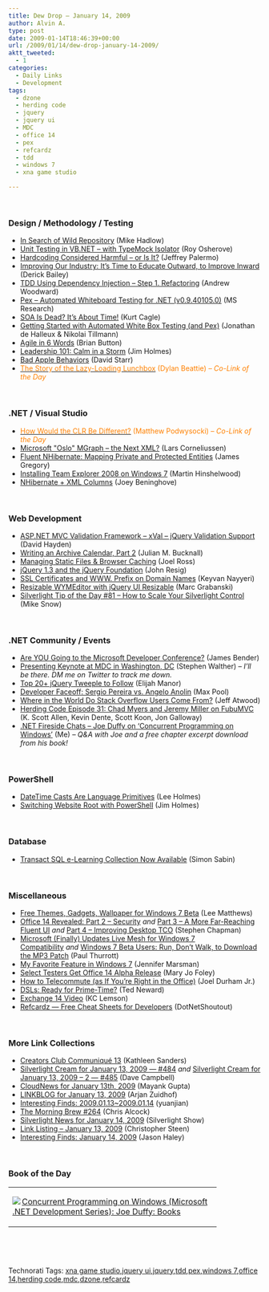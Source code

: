 ```yaml
---
title: Dew Drop – January 14, 2009
author: Alvin A.
type: post
date: 2009-01-14T18:46:39+00:00
url: /2009/01/14/dew-drop-january-14-2009/
aktt_tweeted:
  - 1
categories:
  - Daily Links
  - Development
tags:
  - dzone
  - herding code
  - jquery
  - jquery ui
  - MDC
  - office 14
  - pex
  - refcardz
  - tdd
  - windows 7
  - xna game studio

---
```

&#160;

### Design / Methodology / Testing

  * <a target="_blank" href="http://mikehadlow.blogspot.com/2009/01/in-search-of-wild-repository.html">In Search of Wild Repository</a> (Mike Hadlow)
  * <a target="_blank" href="http://weblogs.asp.net/rosherove/archive/2009/01/13/unit-testing-in-vb-net-with-typemock-isolator-with-a-free-license-offer.aspx">Unit Testing in VB.NET &#8211; with TypeMock Isolator</a> (Roy Osherove)
  * <a target="_blank" href="http://jeffreypalermo.com/blog/hardcoding-considered-harmful-or-is-it/">Hardcoding Considered Harmful &#8211; or Is It?</a> (Jeffrey Palermo)
  * <a target="_blank" href="http://www.lostechies.com/blogs/derickbailey/archive/2009/01/13/improving-our-industry-its-time-to-educate-outward-to-improve-inward.aspx">Improving Our Industry: It&#8217;s Time to Educate Outward, to Improve Inward</a> (Derick Bailey)
  * <a target="_blank" href="http://www.21apps.com/sharepoint/tdd-with-di-step1/">TDD Using Dependency Injection &#8211; Step 1. Refactoring</a> (Andrew Woodward)
  * <a target="_blank" href="http://research.microsoft.com/en-us/downloads/d2279651-851f-4d7a-bf05-16fd7eb26559/default.aspx">Pex &#8211; Automated Whiteboard Testing for .NET (v0.9.40105.0)</a> (MS Research)
  * <a target="_blank" href="http://broadcast.oreilly.com/2009/01/soa-is-dead-its-about-time.html">SOA Is Dead? It&#8217;s About Time!</a> (Kurt Cagle)
  * <a target="_blank" href="http://www.codeproject.com/KB/testing/pex.aspx">Getting Started with Automated White Box Testing (and Pex)</a> (Jonathan de Halleux & Nikolai Tillmann)
  * <a target="_blank" href="http://www.agileprogrammer.com/oneagilecoder/archive/2009/01/13/24842.aspx">Agile in 6 Words</a> (Brian Button)
  * <a target="_blank" href="http://frazzleddad.blogspot.com/2009/01/leadership-101-calm-in-storm.html">Leadership 101: Calm in a Storm</a> (Jim Holmes)
  * <a target="_blank" href="http://elegantcode.com/2009/01/14/bad-apple-behaviors/">Bad Apple Behaviors</a> (David Starr)
  * <a target="_blank" href="http://dylanbeattie.blogspot.com/2009/01/story-of-lazy-loading-lunchbox.html"><font color="#ff8000">The Story of the Lazy-Loading Lunchbox</font></a> <font color="#ff8000">(Dylan Beattie)<em> – Co-Link of the Day</em></font>

&#160;

### .NET / Visual Studio

  * <a target="_blank" href="http://weblogs.asp.net/podwysocki/archive/2009/01/13/how-would-the-clr-be-different.aspx"><font color="#ff8000">How Would the CLR Be Different?</font></a> <font color="#ff8000">(Matthew Podwysocki) <em>– Co-Link of the Day</em></font>
  * <a target="_blank" href="http://startbigthinksmall.wordpress.com/2008/12/10/mgraph-the-next-xml/">Microsoft "Oslo" MGraph &#8211; the Next XML?</a> (Lars Corneliussen)
  * <a target="_blank" href="http://blog.jagregory.com/2009/01/13/fluent-nhibernate-mapping-private-and-protected-properties/">Fluent NHibernate: Mapping Private and Protected Entities</a> (James Gregory)
  * <a target="_blank" href="http://blog.hinshelwood.com/archive/2009/01/13/installing-team-explorer-2008-on-windows-7.aspx">Installing Team Explorer 2008 on Windows 7</a> (Martin Hinshelwood)
  * <a target="_blank" href="http://www.lostechies.com/blogs/joeydotnet/archive/2009/01/13/nhibernate-xml-columns.aspx">NHibernate + XML Columns</a> (Joey Beninghove)

&#160;

### Web Development

  * <a target="_blank" href="http://www.pnpguidance.net/post/ASPNETMVCValidationFrameworkxValjQueryValidationSupport.aspx">ASP.NET MVC Validation Framework &#8211; xVal &#8211; jQuery Validation Support</a> (David Hayden)
  * <a target="_blank" href="http://blog.boyet.com/blog/blog/writing-an-archive-calendar-part-2/">Writing an Archive Calendar, Part 2</a> (Julian M. Bucknall)
  * <a target="_blank" href="http://www.rosscode.com/blog/index.php?title=managing_static_files_aamp_browser_cachi&more=1&c=1&tb=1&pb=1">Managing Static Files & Browser Caching</a> (Joel Ross)
  * <a target="_blank" href="http://blog.jquery.com/2009/01/14/jquery-13-and-the-jquery-foundation/">jQuery 1.3 and the jQuery Foundation</a> (John Resig)
  * <a target="_blank" href="http://nayyeri.net/blog/ssl-certificates-and-www-prefix-on-domain-names/">SSL Certificates and WWW. Prefix on Domain Names</a> (Keyvan Nayyeri)
  * <a target="_blank" href="http://marcgrabanski.com/article/resizable-wymeditor-with-jquery-ui-resizable">Resizable WYMEditor with jQuery UI Resizable</a> (Marc Grabanski)
  * <a target="_blank" href="http://silverlight.net/blogs/msnow/archive/2009/01/13/silverlight-tip-of-the-day-81-how-to-scale-your-silverlight-control.aspx">Silverlight Tip of the Day #81 &#8211; How to Scale Your Silverlight Control</a> (Mike Snow)

&#160;

### .NET Community / Events

  * <a target="_blank" href="http://jamescbender.com/bendersblog/archive/2009/01/13/are-you-going-to-the-microsoft-developer-conference.aspx">Are YOU Going to the Microsoft Developer Conference?</a> (James Bender)
  * <a target="_blank" href="http://stephenwalther.com/blog/archive/2009/01/13/presenting-keynote-at-mdc-in-washington-d.c.aspx">Presenting Keynote at MDC in Washington, DC</a> (Stephen Walther) _– I’ll be there. DM me on Twitter to track me down._
  * <a target="_blank" href="http://webdevdotnet.blogspot.com/2009/01/top-20-jquery-tweeple-to-follow.html">Top 20+ jQuery Tweeple to Follow</a> (Elijah Manor)
  * <a target="_blank" href="http://www.codesqueeze.com/developer-faceoff-sergio-pereira-vs-angelo-anolin/">Developer Faceoff: Sergio Pereira vs. Angelo Anolin</a> (Max Pool)
  * <a target="_blank" href="http://blog.stackoverflow.com/2009/01/where-in-the-world-do-stack-overflow-users-come-from/">Where in the World Do Stack Overflow Users Come From?</a> (Jeff Atwood)
  * <a target="_blank" href="http://herdingcode.com/?p=131">Herding Code Episode 31: Chad Myers and Jeremy Miller on FubuMVC</a> (K. Scott Allen, Kevin Dente, Scott Koon, Jon Galloway)
  * <a target="_blank" href="http://dotnet.dzone.com/articles/net-fireside-chats-joe-duffy-c">.NET Fireside Chats &#8211; Joe Duffy on &#8216;Concurrent Programming on Windows&#8217;</a> (Me) _– Q&A with Joe and a free chapter excerpt download from his book!_

&#160;

### PowerShell

  * <a target="_blank" href="http://www.leeholmes.com/blog/DateTimeCastsAreLanguagePrimitives.aspx">DateTime Casts Are Language Primitives</a> (Lee Holmes)
  * <a target="_blank" href="http://frazzleddad.blogspot.com/2009/01/switching-website-root-with-powershell.html">Switching Website Root with PowerShell</a> (Jim Holmes)

&#160;

### Database

  * <a target="_blank" href="http://sqlblogcasts.com/blogs/simons/archive/2009/01/14/Transact-SQL-e-Learning-collection-now-available.aspx">Transact SQL e-Learning Collection Now Available</a> (Simon Sabin)

&#160;

### Miscellaneous

  * <a target="_blank" href="http://www.downloadsquad.com/2009/01/13/free-themes-gadgets-wallpaper-for-windows-7-beta/">Free Themes, Gadgets, Wallpaper for Windows 7 Beta</a> (Lee Matthews)
  * <a target="_blank" href="http://uxevangelist.blogspot.com/2009/01/office-14-revealed-part-2-security.html">Office 14 Revealed: Part 2 – Security</a>&#160;_and_&#160;<a target="_blank" href="http://uxevangelist.blogspot.com/2009/01/office-14-revealed-part-3-more-far.html">Part 3 &#8211; A More Far-Reaching Fluent UI</a>&#160;_and_ <a target="_blank" href="http://uxevangelist.blogspot.com/2009/01/office-14-revealed-part-4-improving.html">Part 4 &#8211; Improving Desktop TCO</a> (Stephen Chapman)
  * <a target="_blank" href="http://community.winsupersite.com/blogs/paul/archive/2009/01/13/microsoft-finally-updates-live-mesh-for-windows-7-compatibility.aspx">Microsoft (Finally) Updates Live Mesh for Windows 7 Compatibility</a>&#160;_and_&#160;<a target="_blank" href="http://community.winsupersite.com/blogs/paul/archive/2009/01/13/windows-7-beta-users-run-don-t-walk-to-download-the-mp3-patch.aspx">Windows 7 Beta Users: Run, Don&#8217;t Walk, to Download the MP3 Patch</a> (Paul Thurrott)
  * <a target="_blank" href="http://blogs.msdn.com/jennifer/archive/2009/01/13/my-favorite-feature-in-windows-7.aspx">My Favorite Feature in Windows 7</a> (Jennifer Marsman)
  * <a target="_blank" href="http://blogs.zdnet.com/microsoft/?p=1811">Select Testers Get Office 14 Alpha Release</a> (Mary Jo Foley)
  * <a target="_blank" href="http://www.extremetech.com/article2/0,2845,2338915,00.asp?kc=ETRSS02129TX1K0000532">How to Telecommute (as If You&#8217;re Right in the Office)</a> (Joel Durham Jr.)
  * <a target="_blank" href="http://blogs.tedneward.com/2009/01/14/DSLs+Ready+For+PrimeTime.aspx">DSLs: Ready for Prime-Time?</a> (Ted Neward)
  * <a target="_blank" href="http://msexchangeteam.com/archive/2009/01/13/450397.aspx">Exchange 14 Video</a> (KC Lemson)
  * <a target="_blank" href="http://dotnetshoutout.com/Refcardz-Free-Cheat-Sheets-for-Developers">Refcardz &#8212; Free Cheat Sheets for Developers</a> (DotNetShoutout)

&#160;

### More Link Collections

  * <a target="_blank" href="http://blogs.msdn.com/xna/archive/2009/01/13/creators-club-communiqu-13.aspx">Creators Club Communiqué 13</a> (Kathleen Sanders)
  * <a target="_blank" href="http://geekswithblogs.net/WynApseTechnicalMusings/archive/2009/01/13/128629.aspx">Silverlight Cream for January 13, 2009 &#8212; #484</a>&#160;_and_&#160;<a target="_blank" href="http://geekswithblogs.net/WynApseTechnicalMusings/archive/2009/01/13/128647.aspx">Silverlight Cream for January 13, 2009 &#8211; 2 &#8212; #485</a> (Dave Campbell)
  * <a target="_blank" href="http://www.cloudave.com/link/cloudnews-for-january-13th-2009">CloudNews for January 13th, 2009</a> (Mayank Gupta)
  * <a target="_blank" href="http://www.arjansworld.com/2009/01/13/linkblog-for-january-13-2009/">LINKBLOG for January 13, 2009</a> (Arjan Zuidhof)
  * <a target="_blank" href="http://weblogs.asp.net/yuanjian/archive/2009/01/14/interesting-finds-2009-01-13-2009-01-14.aspx">Interesting Finds: 2009.01.13~2009.01.14</a> (yuanjian)
  * <a target="_blank" href="http://blog.cwa.me.uk/2009/01/14/the-morning-brew-264/">The Morning Brew #264</a> (Chris Alcock)
  * <a target="_blank" href="http://www.silverlightshow.net/news/Silverlight-News-for-January-14-2009.aspx">Silverlight News for January 14, 2009</a> (Silverlight Show)
  * <a target="_blank" href="http://www.dotnetjunkies.com/WebLog/csteen/archive/2009/01/14/566993.aspx">Link Listing &#8211; January 13, 2009</a> (Christopher Steen)
  * <a target="_blank" href="http://jasonhaley.com/blog/archive/2009/01/14/142723.aspx">Interesting Finds: January 14, 2009</a> (Jason Haley)

&#160;

### Book of the Day

<div style="padding-bottom: 0px; margin: 0px; padding-left: 0px; padding-right: 0px; display: inline; float: none; padding-top: 0px" id="scid:7dc1bd33-94bd-46fd-a20b-0131235bcd47:38621923-26eb-436d-8276-7d6c98205849" class="wlWriterEditableSmartContent">
  <table cellspacing="0" cellpadding="2" width="400" border="0" unselectable="on">
    <tr>
      <td valign="top" width="400">
        <p>
          <a title="Concurrent Programming on Windows (Microsoft .NET Development Series): Joe Duffy: Books" href="http://www.amazon.com/exec/obidos/ASIN/032143482X/alvinashcraft-20"><img data-recalc-dims="1" decoding="async" src="https://i0.wp.com/images.amazon.com/images/P/032143482X.01.MZZZZZZZ.jpg?w=660" border="0" align="left" style="float:left" />Concurrent Programming on Windows (Microsoft .NET Development Series): Joe Duffy: Books</a>
        </p>
      </td>
    </tr>
  </table>
</div>

&#160;

<div style="padding-bottom: 0px; margin: 0px; padding-left: 0px; padding-right: 0px; display: inline; float: none; padding-top: 0px" id="scid:C16BAC14-9A3D-4c50-9394-FBFEF7A93539:a2870990-f686-4535-aa28-5bb5d5435f84" class="wlWriterEditableSmartContent">
  <!--dotnetkickit-->
</div>

&#160;

<div style="padding-bottom: 0px; margin: 0px; padding-left: 0px; padding-right: 0px; display: inline; float: none; padding-top: 0px" id="scid:0767317B-992E-4b12-91E0-4F059A8CECA8:9356766c-4e51-4c66-836e-a4f145133a0c" class="wlWriterEditableSmartContent">
  Technorati Tags: <a href="http://technorati.com/tags/xna+game+studio" rel="tag">xna game studio</a>,<a href="http://technorati.com/tags/jquery+ui" rel="tag">jquery ui</a>,<a href="http://technorati.com/tags/jquery" rel="tag">jquery</a>,<a href="http://technorati.com/tags/tdd" rel="tag">tdd</a>,<a href="http://technorati.com/tags/pex" rel="tag">pex</a>,<a href="http://technorati.com/tags/windows+7" rel="tag">windows 7</a>,<a href="http://technorati.com/tags/office+14" rel="tag">office 14</a>,<a href="http://technorati.com/tags/herding+code" rel="tag">herding code</a>,<a href="http://technorati.com/tags/mdc" rel="tag">mdc</a>,<a href="http://technorati.com/tags/dzone" rel="tag">dzone</a>,<a href="http://technorati.com/tags/refcardz" rel="tag">refcardz</a>
</div>